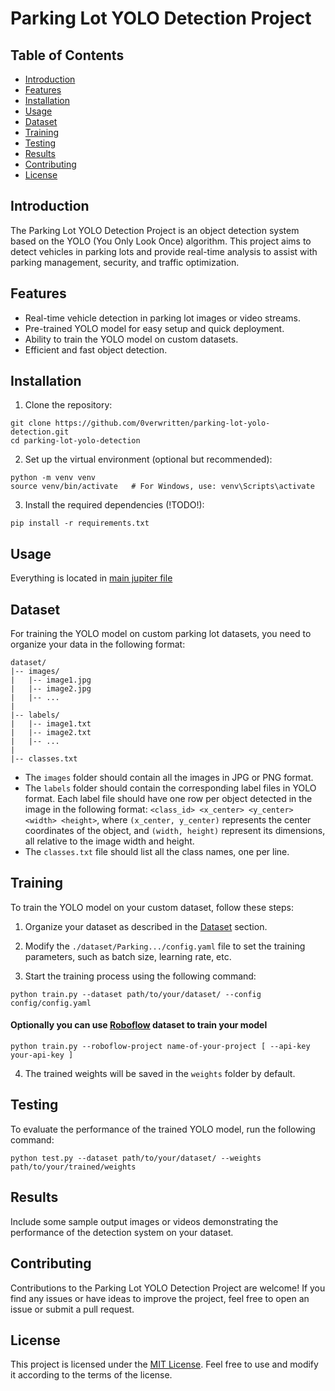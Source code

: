 # Parking Lot YOLO Detection Project

## Table of Contents
- [Introduction](#introduction)
- [Features](#features)
- [Installation](#installation)
- [Usage](#usage)
- [Dataset](#dataset)
- [Training](#training)
- [Testing](#testing)
- [Results](#results)
- [Contributing](#contributing)
- [License](#license)

## Introduction
The Parking Lot YOLO Detection Project is an object detection system based on the YOLO (You Only Look Once) algorithm. This project aims to detect vehicles in parking lots and provide real-time analysis to assist with parking management, security, and traffic optimization.

## Features
- Real-time vehicle detection in parking lot images or video streams.
- Pre-trained YOLO model for easy setup and quick deployment.
- Ability to train the YOLO model on custom datasets.
- Efficient and fast object detection.

## Installation
1. Clone the repository:

```
git clone https://github.com/0verwritten/parking-lot-yolo-detection.git
cd parking-lot-yolo-detection
```

2. Set up the virtual environment (optional but recommended):

```
python -m venv venv
source venv/bin/activate   # For Windows, use: venv\Scripts\activate
```

3. Install the required dependencies (!TODO!):

```
pip install -r requirements.txt
```

## Usage
Everything is located in [main jupiter file](./main.ipynb)
<!-- To use the pre-trained YOLO model for parking lot vehicle detection, follow these steps:

1. Download the pre-trained YOLO weights from [here](link_to_pretrained_weights) and place them in the `weights` folder.

2. Use the following command to run the detection on an image (!TODO!):

```
python detect_image.py --image path/to/your/image.jpg
```

3. To perform real-time vehicle detection on a video stream, use (!TODO!):

```
python detect_video.py --video path/to/your/video.mp4
``` -->

## Dataset
For training the YOLO model on custom parking lot datasets, you need to organize your data in the following format:

```
dataset/
|-- images/
|   |-- image1.jpg
|   |-- image2.jpg
|   |-- ...
|
|-- labels/
|   |-- image1.txt
|   |-- image2.txt
|   |-- ...
|
|-- classes.txt
```

- The `images` folder should contain all the images in JPG or PNG format.
- The `labels` folder should contain the corresponding label files in YOLO format. Each label file should have one row per object detected in the image in the following format: `<class_id> <x_center> <y_center> <width> <height>`, where `(x_center, y_center)` represents the center coordinates of the object, and `(width, height)` represent its dimensions, all relative to the image width and height.
- The `classes.txt` file should list all the class names, one per line.

## Training
To train the YOLO model on your custom dataset, follow these steps:

1. Organize your dataset as described in the [Dataset](#dataset) section.

2. Modify the `./dataset/Parking.../config.yaml` file to set the training parameters, such as batch size, learning rate, etc.

3. Start the training process using the following command:

```
python train.py --dataset path/to/your/dataset/ --config config/config.yaml
```

#### Optionally you can use [Roboflow](https://app.roboflow.com/) dataset to train your model
```
python train.py --roboflow-project name-of-your-project [ --api-key your-api-key ]
```

4. The trained weights will be saved in the `weights` folder by default.

## Testing
To evaluate the performance of the trained YOLO model, run the following command:

```
python test.py --dataset path/to/your/dataset/ --weights path/to/your/trained/weights
```

## Results
Include some sample output images or videos demonstrating the performance of the detection system on your dataset.

## Contributing
Contributions to the Parking Lot YOLO Detection Project are welcome! If you find any issues or have ideas to improve the project, feel free to open an issue or submit a pull request.

## License
This project is licensed under the [MIT License](link_to_license_file). Feel free to use and modify it according to the terms of the license.